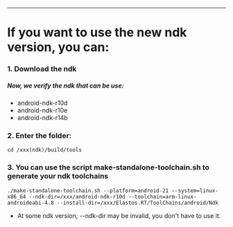 
***
# If you want to use the new ndk version, you can:

### 1. Download the ndk

##### Now, we verify the ndk that can be use:
* android-ndk-r10d
* android-ndk-r10e
* android-ndk-r14b

### 2. Enter the folder: 
```
cd /xxx(ndk)/build/tools
```

### 3. You can use the script make-standalone-toolchain.sh to generate your ndk toolchains
```
./make-standalone-toolchain.sh --platform=android-21 --system=linux-x86_64 --ndk-dir=/xxx/android-ndk-r10d --toolchain=arm-linux-androideabi-4.8 --install-dir=/xxx/Elastos.RT/ToolChains/android/Ndk
```
* At some ndk version, --ndk-dir may be invalid, you don't have to use it.

